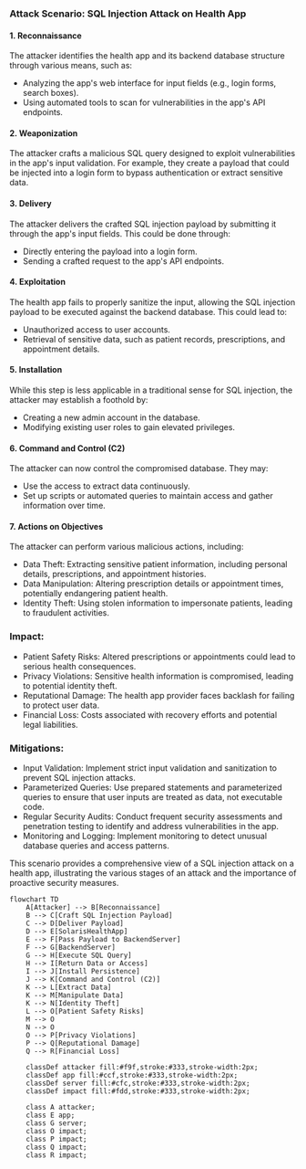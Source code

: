 ### Attack Scenario: SQL Injection Attack on Health App

#### 1\. Reconnaissance

The attacker identifies the health app and its backend database structure through various means, such as:

-   Analyzing the app's web interface for input fields (e.g., login forms, search boxes).
-   Using automated tools to scan for vulnerabilities in the app's API endpoints.

#### 2\. Weaponization

The attacker crafts a malicious SQL query designed to exploit vulnerabilities in the app's input validation. For example, they create a payload that could be injected into a login form to bypass authentication or extract sensitive data.

#### 3\. Delivery

The attacker delivers the crafted SQL injection payload by submitting it through the app's input fields. This could be done through:

-   Directly entering the payload into a login form.
-   Sending a crafted request to the app's API endpoints.

#### 4\. Exploitation

The health app fails to properly sanitize the input, allowing the SQL injection payload to be executed against the backend database. This could lead to:

-   Unauthorized access to user accounts.
-   Retrieval of sensitive data, such as patient records, prescriptions, and appointment details.

#### 5\. Installation

While this step is less applicable in a traditional sense for SQL injection, the attacker may establish a foothold by:

-   Creating a new admin account in the database.
-   Modifying existing user roles to gain elevated privileges.

#### 6\. Command and Control (C2)

The attacker can now control the compromised database. They may:

-   Use the access to extract data continuously.
-   Set up scripts or automated queries to maintain access and gather information over time.

#### 7\. Actions on Objectives

The attacker can perform various malicious actions, including:

-   Data Theft: Extracting sensitive patient information, including personal details, prescriptions, and appointment histories.
-   Data Manipulation: Altering prescription details or appointment times, potentially endangering patient health.
-   Identity Theft: Using stolen information to impersonate patients, leading to fraudulent activities.

### Impact:

-   Patient Safety Risks: Altered prescriptions or appointments could lead to serious health consequences.
-   Privacy Violations: Sensitive health information is compromised, leading to potential identity theft.
-   Reputational Damage: The health app provider faces backlash for failing to protect user data.
-   Financial Loss: Costs associated with recovery efforts and potential legal liabilities.

### Mitigations:

-   Input Validation: Implement strict input validation and sanitization to prevent SQL injection attacks.
-   Parameterized Queries: Use prepared statements and parameterized queries to ensure that user inputs are treated as data, not executable code.
-   Regular Security Audits: Conduct frequent security assessments and penetration testing to identify and address vulnerabilities in the app.
-   Monitoring and Logging: Implement monitoring to detect unusual database queries and access patterns.

This scenario provides a comprehensive view of a SQL injection attack on a health app, illustrating the various stages of an attack and the importance of proactive security measures.  

```mermaid
flowchart TD
    A[Attacker] --> B[Reconnaissance]
    B --> C[Craft SQL Injection Payload]
    C --> D[Deliver Payload]
    D --> E[SolarisHealthApp]
    E --> F[Pass Payload to BackendServer]
    F --> G[BackendServer]
    G --> H[Execute SQL Query]
    H --> I[Return Data or Access]
    I --> J[Install Persistence]
    J --> K[Command and Control (C2)]
    K --> L[Extract Data]
    K --> M[Manipulate Data]
    K --> N[Identity Theft]
    L --> O[Patient Safety Risks]
    M --> O
    N --> O
    O --> P[Privacy Violations]
    P --> Q[Reputational Damage]
    Q --> R[Financial Loss]

    classDef attacker fill:#f9f,stroke:#333,stroke-width:2px;
    classDef app fill:#ccf,stroke:#333,stroke-width:2px;
    classDef server fill:#cfc,stroke:#333,stroke-width:2px;
    classDef impact fill:#fdd,stroke:#333,stroke-width:2px;

    class A attacker;
    class E app;
    class G server;
    class O impact;
    class P impact;
    class Q impact;
    class R impact;

